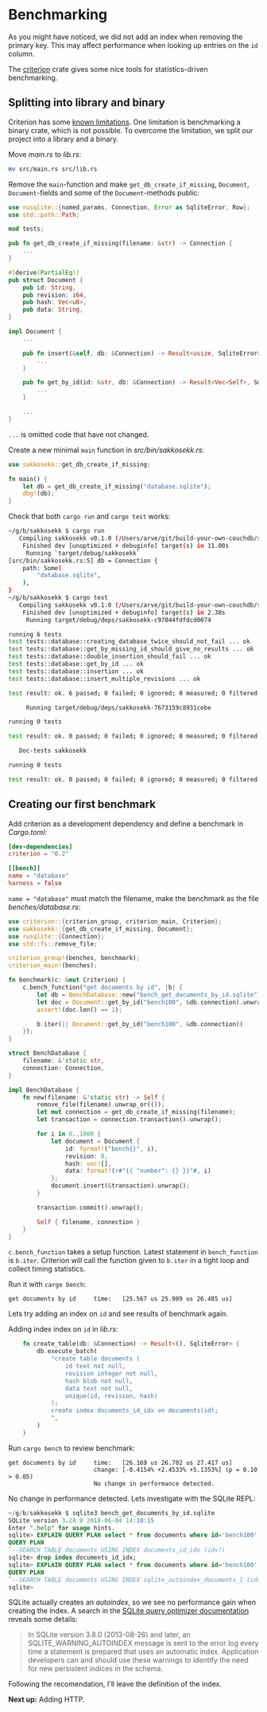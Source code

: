 # Benchmarking
As you might have noticed, we did not add an index when removing the primary key. This may affect performance when looking up entries on the `id` column.

The [criterion] crate gives some nice tools for statistics-driven benchmarking.

## Splitting into library and binary
Criterion has some [known limitations]. One limitation is benchmarking a binary crate, which is not possible. To overcome the limitation, we split our project into a library and a binary.

Move *main.rs* to *lib.rs*:

```sh
mv src/main.rs src/lib.rs
```

Remove the `main`-function and make `get_db_create_if_missing`, `Document`, `Document`-fields and some of the `Document`-methods public:
```rust
use rusqlite::{named_params, Connection, Error as SqliteError, Row};
use std::path::Path;

mod tests;

pub fn get_db_create_if_missing(filename: &str) -> Connection {
    ...
}

#[derive(PartialEq)]
pub struct Document {
    pub id: String,
    pub revision: i64,
    pub hash: Vec<u8>,
    pub data: String,
}

impl Document {
    ...

    pub fn insert(&self, db: &Connection) -> Result<usize, SqliteError> {
        ...
    }

    pub fn get_by_id(id: &str, db: &Connection) -> Result<Vec<Self>, SqliteError> {
        ...
    }

    ...
}
```

`...` is omitted code that have not changed.

Create a new minimal `main` function in *src/bin/sakkosekk.rs*:
```rust
use sakkosekk::get_db_create_if_missing;

fn main() {
    let db = get_db_create_if_missing("database.sqlite");
    dbg!(db);
}
```

Check that both `cargo run` and `cargo test` works:
```sh
~/g/b/sakkosekk $ cargo run
   Compiling sakkosekk v0.1.0 (/Users/arve/git/build-your-own-couchdb/sakkosekk)
    Finished dev [unoptimized + debuginfo] target(s) in 11.00s
     Running `target/debug/sakkosekk`
[src/bin/sakkosekk.rs:5] db = Connection {
    path: Some(
        "database.sqlite",
    ),
}
~/g/b/sakkosekk $ cargo test
   Compiling sakkosekk v0.1.0 (/Users/arve/git/build-your-own-couchdb/sakkosekk)
    Finished dev [unoptimized + debuginfo] target(s) in 2.38s
     Running target/debug/deps/sakkosekk-c97044fdfdcd0074

running 6 tests
test tests::database::creating_database_twice_should_not_fail ... ok
test tests::database::get_by_missing_id_should_give_no_results ... ok
test tests::database::double_insertion_should_fail ... ok
test tests::database::get_by_id ... ok
test tests::database::insertion ... ok
test tests::database::insert_multiple_revisions ... ok

test result: ok. 6 passed; 0 failed; 0 ignored; 0 measured; 0 filtered out

     Running target/debug/deps/sakkosekk-7673159c8931cebe

running 0 tests

test result: ok. 0 passed; 0 failed; 0 ignored; 0 measured; 0 filtered out

   Doc-tests sakkosekk

running 0 tests

test result: ok. 0 passed; 0 failed; 0 ignored; 0 measured; 0 filtered out
```

## Creating our first benchmark
Add criterion as a development dependency and define a benchmark in *Cargo.toml:*

```toml
[dev-dependencies]
criterion = "0.2"

[[bench]]
name = "database"
harness = false
```

`name = "database"` must match the filename, make the benchmark as the file *benches/database.rs*:
```rust
use criterion::{criterion_group, criterion_main, Criterion};
use sakkosekk::{get_db_create_if_missing, Document};
use rusqlite::{Connection};
use std::fs::remove_file;

criterion_group!(benches, benchmark);
criterion_main!(benches);

fn benchmark(c: &mut Criterion) {
    c.bench_function("get documents by id", |b| {
        let db = BenchDatabase::new("bench_get_documents_by_id.sqlite");
        let doc = Document::get_by_id("bench100", &db.connection).unwrap();
        assert!(doc.len() == 1);

        b.iter(|| Document::get_by_id("bench100", &db.connection))
    });
}

struct BenchDatabase {
    filename: &'static str,
    connection: Connection,
}

impl BenchDatabase {
    fn new(filename: &'static str) -> Self {
        remove_file(filename).unwrap_or(());
        let mut connection = get_db_create_if_missing(filename);
        let transaction = connection.transaction().unwrap();

        for i in 0..1000 {
            let document = Document {
                id: format!("bench{}", i),
                revision: 0,
                hash: vec![],
                data: format!(r#"{{ "number": {} }}"#, i)
            };
            document.insert(&transaction).unwrap();
        }

        transaction.commit().unwrap();

        Self { filename, connection }
    }
}
```

`c.bench_function` takes a setup function. Latest statement in `bench_function` is `b.iter`. Criterion will call the function given to `b.iter` in a tight loop and collect timing statistics.

Run it with `cargo bench`:
```
get documents by id     time:   [25.567 us 25.989 us 26.485 us]
```

Lets try adding an index on `id` and see results of benchmark again.

Adding index index on `id` in *lib.rs*:
```rust
    fn create_table(db: &Connection) -> Result<(), SqliteError> {
        db.execute_batch(
            "create table documents (
                id text not null,
                revision integer not null,
                hash blob not null,
                data text not null,
                unique(id, revision, hash)
            );
            create index documents_id_idx on documents(id);
            ",
        )
    }
```

Run `cargo bench` to review benchmark:
```
get documents by id     time:   [26.169 us 26.702 us 27.417 us]
                        change: [-0.4154% +2.4533% +5.1353%] (p = 0.10 > 0.05)
                        No change in performance detected.
```

No change in performance detected. Lets investigate with the SQLite REPL:

```sql
~/g/b/sakkosekk $ sqlite3 bench_get_documents_by_id.sqlite
SQLite version 3.24.0 2018-06-04 14:10:15
Enter ".help" for usage hints.
sqlite> EXPLAIN QUERY PLAN select * from documents where id='bench100';
QUERY PLAN
`--SEARCH TABLE documents USING INDEX documents_id_idx (id=?)
sqlite> drop index documents_id_idx;
sqlite> EXPLAIN QUERY PLAN select * from documents where id='bench100';
QUERY PLAN
`--SEARCH TABLE documents USING INDEX sqlite_autoindex_documents_1 (id=?)
sqlite>
```

SQLite actually creates an *autoindex*, so we see no performance gain when creating the index. A search in the [SQLite query optimizer documentation] reveals some details:

> In SQLite version 3.8.0 (2013-08-26) and later, an SQLITE_WARNING_AUTOINDEX message is sent to the error log every time a statement is prepared that uses an automatic index. Application developers can and should use these warnings to identify the need for new persistent indices in the schema.

Following the recomendation, I'll leave the definition of the index.

**Next up:** Adding HTTP.


[criterion]: https://github.com/bheisler/criterion.rs
[known limitations]: https://bheisler.github.io/criterion.rs/book/user_guide/known_limitations.html
[SQLite query optimizer documentation]: https://www.sqlite.org/optoverview.html
